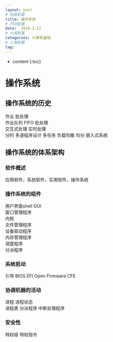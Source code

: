 ```yaml
---
layout: post
# 标题配置
title: 操作系统
# 时间配置
date:  2018-2-12
# 大类配置
categories: 计算机基础
# 小类配置
tag:
---
```


* content
{:toc}



#  操作系统  
## 操作系统的历史  
作业 批处理  
作业队列 FIFO 批处理  
交互式处理 实时处理  
分时 多道程序设计 多任务 负载均衡 均分 嵌入式系统  
## 操作系统的体系架构
### 软件概述
应用软件，系统软件，实用软件，操作系统  
### 操作系统的组件
用户界面shell GUI  
窗口管理程序  
内核  
  文件管理程序  
  设备驱动程序  
  内存管理程序  
  调度程序  
  分派程序  
### 系统启动
  引导  BIOS EFI Open Firmware CFE  
### 协调机器的活动
进程 进程状态  
进程表 分派程序 中断处理程序  
### 安全性
特权级 特权指令  
